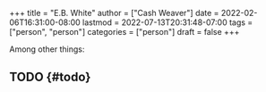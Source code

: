+++
title = "E.B. White"
author = ["Cash Weaver"]
date = 2022-02-06T16:31:00-08:00
lastmod = 2022-07-13T20:31:48-07:00
tags = ["person", "person"]
categories = ["person"]
draft = false
+++

Among other things:


## TODO {#todo}
